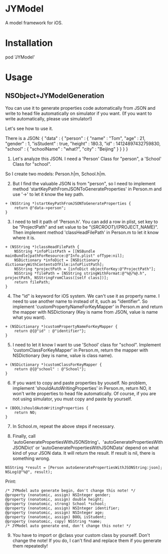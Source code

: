 # JYModel
A model framework for iOS.

# Installation
pod 'JYModel'

# Usage

## NSObject+JYModelGeneration

You can use it to generate properties code automatically from JSON and write to head file automatically on simulator if you want.
(If you want to write automatically, please use simulator!)

Let's see how to use it.

There is a JSON:
{
  "data" : {
    "person" : {
      "name" : "Tom", 
      "age" : 21, 
      "gender" : 1, 
      "isStudent" : true, 
      "height" : 180.3, 
      "id" : 14124897432759830, 
      "school" : {
        "schoolName" : "what?", 
        "city" : "Beijing"
      }
    }
  } 
}

1. Let's analyze this JSON. I need a 'Person' Class for "person", a 'School' Class for "school".

  So I create two models: Person.h|m, School.h|m.

2. But I find the valuable JSON is from "person", so I need to implement method 'startKeyPathFromJSONToGenerateProperties' in Person.m and use '->' to let it know the key path.

```
+ (NSString *)startKeyPathFromJSONToGenerateProperties {
    return @"data->person";
}
```

3. I need to tell it path of 'Person.h'. You can add a row in plist, set key to be "ProjectPath" and set value to be "$(SRCROOT)/$(PROJECT_NAME)". Then implement method 'classHeadFilePath' in Person.m to let it know where it is.

```
+ (NSString *)classHeadFilePath {
    NSString *infoPlistPath = [[NSBundle mainBundle]pathForResource:@"Info.plist" ofType:nil];
    NSDictionary *infoDict = [NSDictionary dictionaryWithContentsOfFile:infoPlistPath];
    NSString *projectPath = [infoDict objectForKey:@"ProjectPath"];
    NSString *filePath = [NSString stringWithFormat:@"%@/%@.h", projectPath, NSStringFromClass([self class])];
    return filePath;
}
```

4. The "id" is keyword for iOS system. We can't use it as property name. I need to use another name to instead of it, such as "identifier". So implement 'customPropertyNameForKeyMapper' in Person.m and return the mapper with NSDictionary (Key is name from JSON, value is name what you want).

```
+ (NSDictionary *)customPropertyNameForKeyMapper {
    return @{@"id" : @"identifier"};
}
```

5. I need to let it know I want to use 'School' class for "school". Implement 'customClassForKeyMapper' in Person.m, return the mapper with NSDictionary (key is name, value is class name).

```
+ (NSDictionary *)customClassForKeyMapper {
    return @{@"school" : @"School"};
}
```

6. If you want to copy and paste properties by youself. No problem, implement 'shouldAutoWritingProperties' in Person.m, return NO, it won't write properties to head file automatically. Of course, if you are not using simulator, you must copy and paste by yourself.

```
+ (BOOL)shouldAutoWritingProperties {
    return NO;
}
```

7. In School.m, repeat the above steps if necessary.

8. Finally, call 'autoGeneratePropertiesWithJSONString'、'autoGeneratePropertiesWithJSONDict' or 'autoGeneratePropertiesWithJSONData' depend on what kind of your JSON data. It will return the result. If result is nil, there is something wrong.

```
NSString *result = [Person autoGeneratePropertiesWithJSONString:json];
NSLog(@"%@", result);
```
Print:
```
/* JYModel auto generate begin, don't change this note! */
@property (nonatomic, assign) NSInteger gender;
@property (nonatomic, assign) double height;
@property (nonatomic, strong) School *school;
@property (nonatomic, assign) NSInteger identifier;
@property (nonatomic, assign) NSInteger age;
@property (nonatomic, assign) BOOL isStudent;
@property (nonatomic, copy) NSString *name;
/* JYModel auto generate end, don't change this note! */
```

9. You have to import or @class your custom class by yourself. Don't change the note! If you do, I can't find and replace them if you generate them repeatedly!


